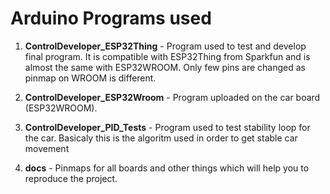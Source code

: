 # Arduino Programs used

  1. **ControlDeveloper_ESP32Thing** - Program used to test and develop final program. It is compatible with ESP32Thing from Sparkfun and is almost the same with ESP32WROOM. Only few pins are changed as pinmap on WROOM is different.
  
  2. **ControlDeveloper_ESP32Wroom** - Program uploaded on the car board (ESP32WROOM).
  
  3. **ControlDeveloper_PID_Tests** - Program used to test stability loop for the car. Basicaly this is the algoritm used in order to get stable car movement
  
  4. **docs** - Pinmaps for all boards and other things which will help you to reproduce the project.